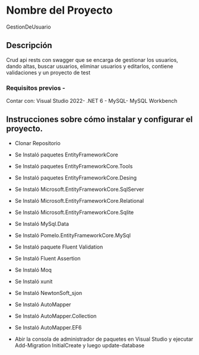 # Nombre del Proyecto 
GestionDeUsuario
## Descripción 
Crud api rests con swagger que se encarga de gestionar los usuarios, dando altas, buscar usuarios, eliminar usuarios y editarlos, contiene validaciones y un proyecto de test
### Requisitos previos -
Contar con: 
Visual Studio 2022-
.NET 6 - 
MySQL-
MySQL Workbench 

## Instrucciones sobre cómo instalar y configurar el proyecto.
- Clonar Repositorio
- Se Instaló paquetes EntityFrameworkCore
- Se Instaló paquetes EntityFrameworkCore.Tools
- Se Instaló paquetes EntityFrameworkCore.Desing
- Se Instaló Microsoft.EntityFrameworkCore.SqlServer
- Se Instaló Microsoft.EntityFrameworkCore.Relational
- Se Instaló Microsoft.EntityFrameworkCore.Sqlite
- Se Instaló MySql.Data
- Se Instaló Pomelo.EntityFrameworkCore.MySql
- Se Instaló paquete Fluent Validation
- Se Instaló Fluent Assertion
- Se Instaló Moq
- Se Instaló xunit
- Se Instaló NewtonSoft_sjon
- Se Instaló AutoMapper
- Se Instaló AutoMapper.Collection
- Se Instaló AutoMapper.EF6

- Abir la consola de administrador de paquetes en Visual Studio y ejecutar Add-Migration InitialCreate y luego update-database


